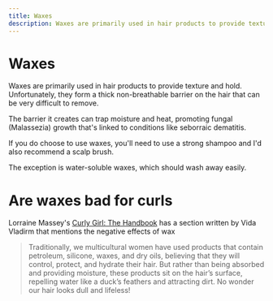 ```yaml
---
title: Waxes
description: Waxes are primarily used in hair products to provide texture and hold. Unfortunately, they form a thick non-breathable barrier on the hair that can be very difficult to remove.
---
```


# Waxes

Waxes are primarily used in hair products to provide texture and hold. Unfortunately, they form a thick non-breathable barrier on the hair that can be very difficult to remove.

The barrier it creates can trap moisture and heat, promoting fungal (Malassezia) growth that's linked to conditions like seborraic dematitis.

If you do choose to use waxes, you'll need to use a strong shampoo and I'd also recommend a scalp brush.

The exception is water-soluble waxes, which should wash away easily.

# Are waxes bad for curls

Lorraine Massey's [Curly Girl: The Handbook](https://amzn.to/40b2Jfr)  has a section written by Vida Vladirm that mentions the negative effects of wax

> Traditionally, we multicultural women have used products that contain petroleum, silicone, waxes, and dry oils, believing that they will control, protect, and hydrate their hair. But rather than being absorbed and providing moisture, these products sit on the hair’s surface, repelling water like a duck’s feathers and attracting dirt. No wonder our hair looks dull and lifeless!
